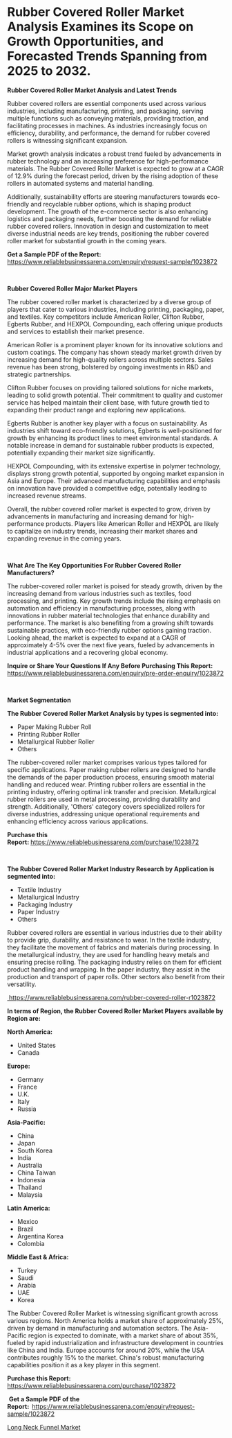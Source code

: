 <p><h1>Rubber Covered Roller Market Analysis Examines its Scope on Growth Opportunities, and Forecasted Trends Spanning from 2025 to 2032.</h1></p><p><strong>Rubber Covered Roller Market Analysis and Latest Trends</strong></p>
<p><p>Rubber covered rollers are essential components used across various industries, including manufacturing, printing, and packaging, serving multiple functions such as conveying materials, providing traction, and facilitating processes in machines. As industries increasingly focus on efficiency, durability, and performance, the demand for rubber covered rollers is witnessing significant expansion. </p><p>Market growth analysis indicates a robust trend fueled by advancements in rubber technology and an increasing preference for high-performance materials. The Rubber Covered Roller Market is expected to grow at a CAGR of 12.9% during the forecast period, driven by the rising adoption of these rollers in automated systems and material handling. </p><p>Additionally, sustainability efforts are steering manufacturers towards eco-friendly and recyclable rubber options, which is shaping product development. The growth of the e-commerce sector is also enhancing logistics and packaging needs, further boosting the demand for reliable rubber covered rollers. Innovation in design and customization to meet diverse industrial needs are key trends, positioning the rubber covered roller market for substantial growth in the coming years.</p></p>
<p><strong>Get a Sample PDF of the Report:&nbsp;</strong> <a href="https://www.reliablebusinessarena.com/enquiry/request-sample/1023872?utm_campaign=2939&utm_medium=2&utm_source=Github&utm_content=ia&utm_term=05032025&utm_id=rubber-covered-roller">https://www.reliablebusinessarena.com/enquiry/request-sample/1023872</a></p>
<p>&nbsp;</p>
<p><strong>Rubber Covered Roller Major Market Players</strong></p>
<p><p>The rubber covered roller market is characterized by a diverse group of players that cater to various industries, including printing, packaging, paper, and textiles. Key competitors include American Roller, Clifton Rubber, Egberts Rubber, and HEXPOL Compounding, each offering unique products and services to establish their market presence.</p><p>American Roller is a prominent player known for its innovative solutions and custom coatings. The company has shown steady market growth driven by increasing demand for high-quality rollers across multiple sectors. Sales revenue has been strong, bolstered by ongoing investments in R&D and strategic partnerships.</p><p>Clifton Rubber focuses on providing tailored solutions for niche markets, leading to solid growth potential. Their commitment to quality and customer service has helped maintain their client base, with future growth tied to expanding their product range and exploring new applications.</p><p>Egberts Rubber is another key player with a focus on sustainability. As industries shift toward eco-friendly solutions, Egberts is well-positioned for growth by enhancing its product lines to meet environmental standards. A notable increase in demand for sustainable rubber products is expected, potentially expanding their market size significantly.</p><p>HEXPOL Compounding, with its extensive expertise in polymer technology, displays strong growth potential, supported by ongoing market expansion in Asia and Europe. Their advanced manufacturing capabilities and emphasis on innovation have provided a competitive edge, potentially leading to increased revenue streams.</p><p>Overall, the rubber covered roller market is expected to grow, driven by advancements in manufacturing and increasing demand for high-performance products. Players like American Roller and HEXPOL are likely to capitalize on industry trends, increasing their market shares and expanding revenue in the coming years.</p></p>
<p>&nbsp;</p>
<p><strong>What Are The Key Opportunities For Rubber Covered Roller Manufacturers?</strong></p>
<p><p>The rubber-covered roller market is poised for steady growth, driven by the increasing demand from various industries such as textiles, food processing, and printing. Key growth trends include the rising emphasis on automation and efficiency in manufacturing processes, along with innovations in rubber material technologies that enhance durability and performance. The market is also benefiting from a growing shift towards sustainable practices, with eco-friendly rubber options gaining traction. Looking ahead, the market is expected to expand at a CAGR of approximately 4-5% over the next five years, fueled by advancements in industrial applications and a recovering global economy.</p></p>
<p><strong>Inquire or Share Your Questions If Any Before Purchasing This Report:</strong> <a href="https://www.reliablebusinessarena.com/enquiry/pre-order-enquiry/1023872?utm_campaign=2939&utm_medium=2&utm_source=Github&utm_content=ia&utm_term=05032025&utm_id=rubber-covered-roller">https://www.reliablebusinessarena.com/enquiry/pre-order-enquiry/1023872</a></p>
<p>&nbsp;</p>
<p><strong>Market Segmentation</strong></p>
<p><strong>The Rubber Covered Roller Market Analysis by types is segmented into:</strong></p>
<p><ul><li>Paper Making Rubber Roll</li><li>Printing Rubber Roller</li><li>Metallurgical Rubber Roller</li><li>Others</li></ul></p>
<p><p>The rubber-covered roller market comprises various types tailored for specific applications. Paper making rubber rollers are designed to handle the demands of the paper production process, ensuring smooth material handling and reduced wear. Printing rubber rollers are essential in the printing industry, offering optimal ink transfer and precision. Metallurgical rubber rollers are used in metal processing, providing durability and strength. Additionally, 'Others' category covers specialized rollers for diverse industries, addressing unique operational requirements and enhancing efficiency across various applications.</p></p>
<p><strong>Purchase this Report:&nbsp;</strong><a href="https://www.reliablebusinessarena.com/purchase/1023872?utm_campaign=2939&utm_medium=2&utm_source=Github&utm_content=ia&utm_term=05032025&utm_id=rubber-covered-roller">https://www.reliablebusinessarena.com/purchase/1023872</a></p>
<p>&nbsp;</p>
<p><strong>The Rubber Covered Roller Market Industry Research by Application is segmented into:</strong></p>
<p><ul><li>Textile Industry</li><li>Metallurgical Industry</li><li>Packaging Industry</li><li>Paper Industry</li><li>Others</li></ul></p>
<p><p>Rubber covered rollers are essential in various industries due to their ability to provide grip, durability, and resistance to wear. In the textile industry, they facilitate the movement of fabrics and materials during processing. In the metallurgical industry, they are used for handling heavy metals and ensuring precise rolling. The packaging industry relies on them for efficient product handling and wrapping. In the paper industry, they assist in the production and transport of paper rolls. Other sectors also benefit from their versatility.</p></p>
<p><a href="https://www.reliablebusinessarena.com/rubber-covered-roller-r1023872?utm_campaign=2939&utm_medium=2&utm_source=Github&utm_content=ia&utm_term=05032025&utm_id=rubber-covered-roller">&nbsp;https://www.reliablebusinessarena.com/rubber-covered-roller-r1023872</a></p>
<p><strong>In terms of Region, the Rubber Covered Roller Market Players available by Region are:</strong></p>
<p>
    <p> <strong> North America: </strong>
        <ul>
            <li>United States</li>
            <li>Canada</li>
        </ul>
        </p> 
    <p> <strong> Europe: </strong>
        <ul>
            <li>Germany</li>
            <li>France</li>
            <li>U.K.</li>
            <li>Italy</li>
            <li>Russia</li>
        </ul>
        </p> 
    <p> <strong> Asia-Pacific: </strong>
        <ul>
            <li>China</li>
            <li>Japan</li>
            <li>South Korea</li>
            <li>India</li>
            <li>Australia</li>
            <li>China Taiwan</li>
            <li>Indonesia</li>
            <li>Thailand</li>
            <li>Malaysia</li>
        </ul>
        </p> 
    <p> <strong> Latin America: </strong>
        <ul>
            <li>Mexico</li>
            <li>Brazil</li>
            <li>Argentina Korea</li>
            <li>Colombia</li>
        </ul>
        </p> 
    <p> <strong> Middle East & Africa: </strong>
        <ul>
            <li>Turkey</li>
            <li>Saudi</li>
            <li>Arabia</li>
            <li>UAE</li>
            <li>Korea</li>
        </ul>
    </p>
    </p>
<p><p>The Rubber Covered Roller Market is witnessing significant growth across various regions. North America holds a market share of approximately 25%, driven by demand in manufacturing and automation sectors. The Asia-Pacific region is expected to dominate, with a market share of about 35%, fueled by rapid industrialization and infrastructure development in countries like China and India. Europe accounts for around 20%, while the USA contributes roughly 15% to the market. China's robust manufacturing capabilities position it as a key player in this segment.</p></p>
<p><strong>Purchase this Report: </strong><a href="https://www.reliablebusinessarena.com/purchase/1023872?utm_campaign=2939&utm_medium=2&utm_source=Github&utm_content=ia&utm_term=05032025&utm_id=rubber-covered-roller">https://www.reliablebusinessarena.com/purchase/1023872</a></p>
<p>&nbsp;<strong>Get a Sample PDF of the Report:&nbsp;&nbsp;</strong><a href="https://www.reliablebusinessarena.com/enquiry/request-sample/1023872?utm_campaign=2939&utm_medium=2&utm_source=Github&utm_content=ia&utm_term=05032025&utm_id=rubber-covered-roller">https://www.reliablebusinessarena.com/enquiry/request-sample/1023872</a></p>
<p><strong></strong></p>
<p><p><a href="https://github.com/adyawafurber1/Market-Research-Report-List-1/blob/main/long-neck-funnel-market.md?utm_campaign=2939&utm_medium=2&utm_source=Github&utm_content=ia&utm_term=05032025&utm_id=rubber-covered-roller">Long Neck Funnel Market</a></p></p>